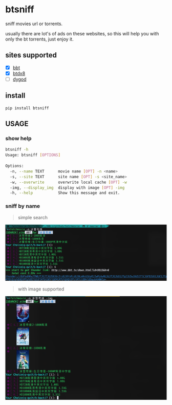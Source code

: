 # btsniff

sniff movies url or torrents. 

usually there are lot's of ads on these websites, so this will help you with only the bt torrents, just enjoy it.

## sites supported

- [x] [bbt](https://bbt.tv)
- [x] [btdx8](https://www.btdx8.com/)
- [ ] [dygod](https://www.dy2018.com/)

## install

```shell script
pip install btsniff
```

## USAGE

### show help

```sh
btsniff -h
Usage: btsniff [OPTIONS]

Options:
  -n, --name TEXT      movie name [OPT] -n <name>
  -s, --site TEXT      site name [OPT] -s <site_name>
  -w, --overwrite      overwrite local cache [OPT] -w
  -img, --display_img  display with image [OPT] -img
  -h, --help           Show this message and exit.
```

### sniff by name

> simple search

![by_name](docs/images/by_name.png)

> with image supported

![with_img](docs/images/with_img.png)

